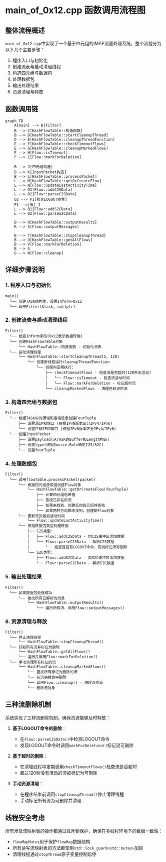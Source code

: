 # main_of_0x12.cpp 函数调用流程图

## 整体流程概述

`main_of_0x12.cpp`中实现了一个基于四元组的IMAP流量处理系统。整个流程分为以下几个主要步骤：

1. 程序入口与初始化
2. 创建流表与启动清理线程
3. 构造四元组与数据包
4. 处理数据包
5. 输出处理结果
6. 资源清理与释放

## 函数调用链

```mermaid
graph TD
    A[main] --> B[Filter]
    B --> C[HashFlowTable::构造函数]
    B --> D[HashFlowTable::startCleanupThread]
    D --> E[HashFlowTable::cleanupThreadFunction]
    E --> F[HashFlowTable::checkTimeoutFlows]
    E --> G[HashFlowTable::cleanupMarkedFlows]
    F --> H[Flow::isTimeout]
    F --> I[Flow::markForDeletion]
    
    B --> J[四元组构造]
    B --> K[InputPacket构造]
    B --> L[HashFlowTable::processPacket]
    L --> M[HashFlowTable::getOrCreateFlow]
    L --> N[Flow::updateLastActivityTime]
    L --> O1[Flow::addC2SData]
    L --> O2[Flow::parseC2SData]
    O2 --> P1[检查LOGOUT命令]
    P1 -->|有| I
    L --> Q1[Flow::addS2CData]
    L --> Q2[Flow::parseS2CData]
    
    B --> R[HashFlowTable::outputResults]
    R --> S[Flow::outputMessages]
    
    B --> T[HashFlowTable::stopCleanupThread]
    B --> U[HashFlowTable::getAllFlows]
    B --> V[Flow::markForDeletion]
    B --> G
    G --> W[Flow::cleanup]
```

## 详细步骤说明

### 1. 程序入口与初始化

```
main()
  └── 创建TASK结构体，设置Inform=0x12
  └── 调用Filter(&task, nullptr)
```

### 2. 创建流表与启动清理线程

```
Filter()
  └── 检查Inform字段(0x12表示数据传输)
  └── 创建HashFlowTable对象
      └── HashFlowTable::构造函数 - 初始化流表
  └── 启动清理线程
      └── HashFlowTable::startCleanupThread(5, 120)
          └── 创建新线程运行cleanupThreadFunction
              └── 线程内定期执行:
                  ├── checkTimeoutFlows - 检查流是否超时(120秒无活动)
                  │   └── Flow::isTimeout - 检查流活动时间
                  │   └── Flow::markForDeletion - 标记超时流
                  └── cleanupMarkedFlows - 清理已标记的流
```

### 3. 构造四元组与数据包

```
Filter()
  └── 根据TASK中的源端和宿端信息创建FourTuple
      ├── 设置源IP和端口 (根据IPvN版本区分IPv4/IPv6)
      └── 设置目标IP和端口 (根据IPvN版本区分IPv4/IPv6)
  └── 创建InputPacket
      ├── 设置payload(从TASK的Buffer和Length构造)
      ├── 设置type(根据Source.Role确定C2S/S2C)
      └── 设置fourTuple
```

### 4. 处理数据包

```
Filter()
  └── 调用flowTable.processPacket(packet)
      └── 根据四元组获取或创建Flow对象
          └── HashFlowTable::getOrCreateFlow(fourTuple)
              ├── 计算四元组哈希值
              ├── 查找已存在的流
              ├── 如果未找到，创建反向四元组并查找
              └── 如果两种方向都未找到，创建新Flow对象
      └── 更新流的最后活动时间
          └── Flow::updateLastActivityTime()
      └── 根据数据包类型处理数据
          ├── C2S类型:
          │   ├── Flow::addC2SData - 向C2S缓冲区添加数据
          │   └── Flow::parseC2SData - 解析C2S数据
          │       └── 检查是否有LOGOUT命令，有则标记流可删除
          └── S2C类型:
              ├── Flow::addS2CData - 向S2C缓冲区添加数据
              └── Flow::parseS2CData - 解析S2C数据
```

### 5. 输出处理结果

```
Filter()
  └── 如果数据包处理成功
      └── 输出所有已解析的消息
          └── HashFlowTable::outputResults()
              └── 遍历所有流，调用Flow::outputMessages()
```

### 6. 资源清理与释放

```
Filter()
  └── 停止清理线程
      └── HashFlowTable::stopCleanupThread()
  └── 获取所有流并标记为删除
      └── HashFlowTable::getAllFlows()
      └── 遍历并调用Flow::markForDeletion()
  └── 手动清理所有标记的流
      └── HashFlowTable::cleanupMarkedFlows()
          └── 查找所有标记为删除的流
          └── 从流映射表中删除
          └── 调用Flow::cleanup() - 清理流资源
          └── 删除流对象
```

## 三种流删除机制

系统实现了三种流删除机制，确保资源能够及时释放：

1. **基于LOGOUT命令的删除**：
   - 在`Flow::parseC2SData()`中检测LOGOUT命令
   - 发现LOGOUT命令时调用`markForDeletion()`标记流可删除

2. **基于超时的删除**：
   - 在清理线程中定期调用`checkTimeoutFlows()`检查流是否超时
   - 超过120秒没有活动的流被标记为可删除

3. **手动资源清理**：
   - 在程序结束前调用`stopCleanupThread()`停止清理线程
   - 手动标记所有流为可删除并清理

## 线程安全考虑

所有涉及流映射表的操作都通过互斥锁保护，确保在多线程环境下的数据一致性：

- `flowMapMutex`用于保护`flowMap`数据结构
- 所有读写流映射表的方法都使用`std::lock_guard<std::mutex>`加锁
- 清理线程通过`stopThread`原子变量控制启停